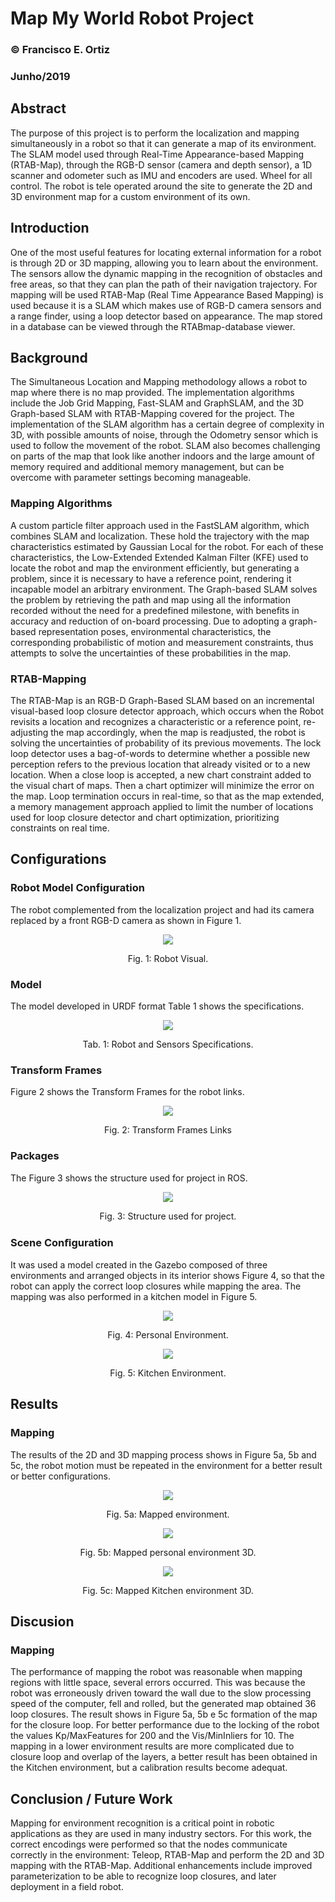 # Map My World Robot Project

### &copy; Francisco E. Ortiz 
### Junho/2019

## Abstract
The purpose of this project is to perform the localization and mapping simultaneously in a robot so that it can generate a map of its environment. The SLAM model used through Real-Time Appearance-based Mapping (RTAB-Map), through the RGB-D sensor (camera and depth sensor), a 1D scanner and odometer such as IMU and encoders are used. Wheel for all control. The robot is tele operated around the site to generate the 2D and 3D environment map for a custom environment of its own.

## Introduction
One of the most useful features for locating external information for a robot is through 2D or 3D mapping, allowing you to learn about the environment. The sensors allow the dynamic mapping in the recognition of obstacles and free areas, so that they can plan the path of their navigation trajectory. For mapping will be used RTAB-Map (Real Time Appearance Based Mapping) is used because it is a SLAM which makes use of RGB-D camera sensors and a range finder, using a loop detector based on appearance. The map stored in a database can be viewed through the RTABmap-database viewer.

## Background
The Simultaneous Location and Mapping methodology allows a robot to map where there is no map provided. The implementation algorithms include the Job Grid Mapping, Fast-SLAM and GraphSLAM, and the 3D Graph-based SLAM with RTAB-Mapping covered for the project.
The implementation of the SLAM algorithm has a certain degree of complexity in 3D, with possible amounts of noise, through the Odometry sensor which is used to follow the movement of the robot. SLAM also becomes challenging on parts of the map that look like another indoors and the large amount of memory required and additional memory management, but can be overcome with parameter settings becoming manageable.

### Mapping Algorithms
A custom particle filter approach used in the FastSLAM algorithm, which combines SLAM and localization. These hold the trajectory with the map characteristics estimated by Gaussian Local for the robot. For each of these characteristics, the Low-Extended Extended Kalman Filter (KFE) used to locate the robot and map the environment efficiently, but generating a problem, since it is necessary to have a reference point, rendering it incapable model an arbitrary environment.
The Graph-based SLAM solves the problem by retrieving the path and map using all the information recorded without the need for a predefined milestone, with benefits in accuracy and reduction of on-board processing. Due to adopting a graph-based representation poses, environmental characteristics, the corresponding probabilistic of motion and measurement constraints, thus attempts to solve the uncertainties of these probabilities in the map.

### RTAB-Mapping
The RTAB-Map is an RGB-D Graph-Based SLAM based on an incremental visual-based loop closure detector approach, which occurs when the Robot revisits a location and recognizes a characteristic or a reference point, re-adjusting the map accordingly, when the map is readjusted, the robot is solving the uncertainties of probability of its previous movements. The lock loop detector uses a bag-of-words to determine whether a possible new perception refers to the previous location that already visited or to a new location. When a close loop is accepted, a new chart constraint added to the visual chart of maps. Then a chart optimizer will minimize the error on the map. Loop termination occurs in real-time, so that as the map extended, a memory management approach applied to limit the number of locations used for loop closure detector and chart optimization, prioritizing constraints on real time.

## Configurations
### Robot Model Configuration
The robot complemented from the localization project and had its camera replaced by a front RGB-D camera as shown in Figure 1.

<p align="center"> <img src="./images/img1.png"> </p>
<p align="center"> Fig. 1: Robot Visual.  </p>

### Model
The model developed in URDF format Table 1 shows the specifications.

<p align="center"> <img src="./images/img2.png"> </p>
<p align="center"> Tab. 1: Robot and Sensors Specifications.  </p>

### Transform Frames
Figure 2 shows the Transform Frames for the robot links.

<p align="center"> <img src="./images/img3.png"> </p>
<p align="center"> Fig. 2: Transform Frames Links  </p>

### Packages
The Figure 3 shows the structure used for project in ROS.

<p align="center"> <img src="./images/img4.png"> </p>
<p align="center"> Fig. 3: Structure used for project.  </p>

### Scene Conﬁguration
It was used a model created in the Gazebo composed of three environments and arranged objects in its interior shows Figure 4, so that the robot can apply the correct loop closures while mapping the area. The mapping was also performed in a kitchen model in Figure 5. 

<p align="center"> <img src="./images/img5.png"> </p>
<p align="center"> Fig. 4: Personal Environment. </p>

<p align="center"> <img src="./images/img6.png"> </p>
<p align="center"> Fig. 5:  Kitchen Environment. </p>

## Results
### Mapping
The results of the 2D and 3D mapping process shows in Figure 5a, 5b and 5c, the robot motion must be repeated in the environment for a better result or better configurations. 

<p align="center"> <img src="./images/img7.png"> </p>
<p align="center"> Fig. 5a:  Mapped environment. </p>

<p align="center"> <img src="./images/img8.png"> </p>
<p align="center"> Fig. 5b:  Mapped personal environment 3D. </p>

<p align="center"> <img src="./images/img8.png"> </p>
<p align="center"> Fig. 5c:  Mapped Kitchen environment 3D. </p>

## Discusion
### Mapping
The performance of mapping the robot was reasonable when mapping regions with little space, several errors occurred. This was because the robot was erroneously driven toward the wall due to the slow processing speed of the computer, fell and rolled, but the generated map obtained 36 loop closures. The result shows in Figure 5a, 5b e 5c formation of the map for the closure loop. For better performance due to the locking of the robot the values Kp/MaxFeatures for 200 and the Vis/MinInliers for 10. The mapping in a lower environment results are more complicated due to closure loop and overlap of the layers, a better result has been obtained in the Kitchen environment, but a calibration results become adequat.

## Conclusion / Future Work
Mapping for environment recognition is a critical point in robotic applications as they are used in many industry sectors. For this work, the correct encodings were performed so that the nodes communicate correctly in the environment: Teleop, RTAB-Map and perform the 2D and 3D mapping with the RTAB-Map. Additional enhancements include improved parameterization to be able to recognize loop closures, and later deployment in a field robot.
